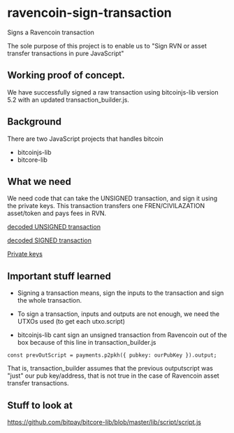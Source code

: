 # ravencoin-sign-transaction
Signs a Ravencoin transaction

The sole purpose of this project is to enable us to
"Sign RVN or asset transfer transactions in pure JavaScript"

## Working proof of concept.
We have successfully signed a raw transaction using bitcoinjs-lib version 5.2 with an updated transaction_builder.js.

## Background
There are two JavaScript projects that handles bitcoin
- bitcoinjs-lib
- bitcore-lib


## What we need

We need code that can take the UNSIGNED transaction, and sign it using the private keys.
This transaction transfers one FREN/CIVILAZATION asset/token and pays fees in RVN.

[decoded UNSIGNED transaction](./mock/decodedUnsignedTransaction.json)

[decoded SIGNED transaction](./mock/decodedSignedTransaction.json)

[Private keys](./mock/privateKeys.json)



## Important stuff learned

- Signing a transaction means, sign the inputs to the transaction and sign the whole transaction.

- To sign a transaction, inputs and outputs are not enough, we need the UTXOs used (to get each utxo.script)

- bitcoinjs-lib cant sign an unsigned transaction from Ravencoin out of the box because 
of this line in transaction_builder.js

`const prevOutScript = payments.p2pkh({ pubkey: ourPubKey }).output;`

That is, transaction_builder assumes that the previous outputscript was "just" our pub key/address, that is not true in the case of Ravencoin asset transfer transactions.

## Stuff to look at
https://github.com/bitpay/bitcore-lib/blob/master/lib/script/script.js

